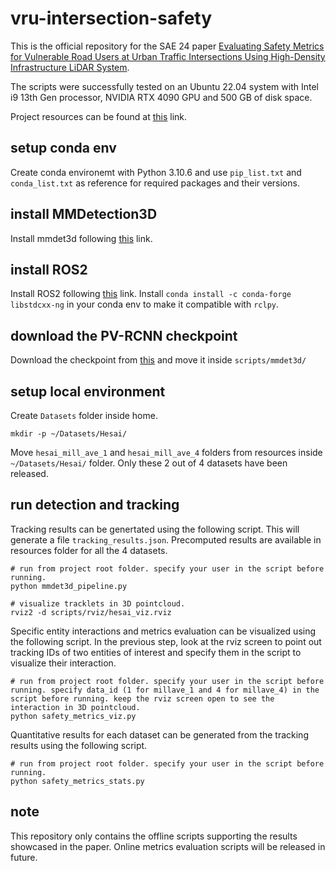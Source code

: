 # vru-intersection-safety
This is the official repository for the SAE 24 paper [Evaluating Safety Metrics for Vulnerable Road Users at Urban Traffic Intersections Using High-Density Infrastructure LiDAR System](https://www.sae.org/publications/technical-papers/content/2024-01-2641/).

The scripts were successfully tested on an Ubuntu 22.04 system with Intel i9 13th Gen processor, NVIDIA RTX 4090 GPU and 500 GB of disk space.

Project resources can be found at [this](https://arizonastateu-my.sharepoint.com/personal/prath4_sundevils_asu_edu/_layouts/15/onedrive.aspx?id=%2Fpersonal%2Fprath4%5Fsundevils%5Fasu%5Fedu%2FDocuments%2FSAE%5FWCX%5F2024%5FScenarios&ga=1) link.

## setup conda env
Create conda environemt with Python 3.10.6 and use `pip_list.txt` and `conda_list.txt` as reference for required packages and their versions. 

## install MMDetection3D
Install mmdet3d following [this](https://mmdetection3d.readthedocs.io/en/latest/get_started.html) link.

## install ROS2
Install ROS2 following [this](https://docs.ros.org/en/humble/Installation/Ubuntu-Install-Debians.html) link.
Install `conda install -c conda-forge libstdcxx-ng` in your conda env to make it compatible with `rclpy`.

## download the PV-RCNN checkpoint
Download the checkpoint from [this](https://download.openmmlab.com/mmdetection3d/v1.1.0_models/pv_rcnn/pv_rcnn_8xb2-80e_kitti-3d-3class/pv_rcnn_8xb2-80e_kitti-3d-3class_20221117_234428-b384d22f.pth) and move it inside `scripts/mmdet3d/`

## setup local environment
Create `Datasets` folder inside home.
```
mkdir -p ~/Datasets/Hesai/
```
Move `hesai_mill_ave_1` and `hesai_mill_ave_4` folders from resources inside `~/Datasets/Hesai/` folder. Only these 2 out of 4 datasets have been released.

## run detection and tracking
Tracking results can be genertated using the following script. This will generate a file `tracking_results.json`. Precomputed results are available in resources folder for all the 4 datasets.
```
# run from project root folder. specify your user in the script before running.
python mmdet3d_pipeline.py

# visualize tracklets in 3D pointcloud.
rviz2 -d scripts/rviz/hesai_viz.rviz
```

Specific entity interactions and metrics evaluation can be visualized using the following script. In the previous step, look at the rviz screen to point out tracking IDs of two entities of interest and specify them in the script to visualize their interaction.
```
# run from project root folder. specify your user in the script before running. specify data_id (1 for millave_1 and 4 for millave_4) in the script before running. keep the rviz screen open to see the interaction in 3D pointcloud.
python safety_metrics_viz.py
```

Quantitative results for each dataset can be generated from the tracking results using the following script.
```
# run from project root folder. specify your user in the script before running.
python safety_metrics_stats.py
```

## note
This repository only contains the offline scripts supporting the results showcased in the paper. Online metrics evaluation scripts will be released in future.

